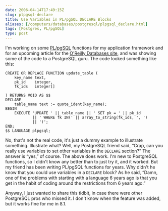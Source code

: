```yaml
--- 
date: 2006-04-14T17:49:15Z
slug: plpgsql-declare
title: Use Variables in PL/pgSQL DECLARE Blocks
aliases: [/computers/databases/postgresql/plpgsql_declare.html]
tags: [Postgres, PL/pgSQL]
type: post
---
```


I'm working on some [PL/pgSQL] functions for my application framework and for an
upcoming article for the [O'Reilly Databases site], and was showing some of the
code to a PostgreSQL guru. The code looked something like this:

``` plpgsql
CREATE OR REPLACE FUNCTION update_table (
    key_name text,
    pk_id    integer,
    fk_ids   integer[]

) RETURNS VOID AS $$
DECLARE
    table_name text := quote_ident(key_name);
BEGIN
    EXECUTE 'UPDATE ' || table_name || ' SET pk = ' || pk_id
            || ' WHERE fk IN(' || array_to_string(fk_ids, ', ')
            || ')';
END;
$$ LANGUAGE plpgsql;
```

No, that's not the real code, it's just a dummy example to illustrate something.
Illustrate what? Well, my PostgreSQL friend said, “Crap, can you really use
variables to set other variables in the `DECLARE` section?” The answer is “yes,”
of course. The above does work. I'm new to PostgreSQL functions, so I didn't
know any better than to just try it, and it worked. But my friend has been
writing PL/pgSQL functions for years. Why didn't he know that you could use
variables in a `DECLARE` block? As he said, “Damn, one of the problems with
starting with a language 6 years ago is that you get in the habit of coding
around the restrictions from 6 years ago.”

Anyway, I just wanted to share this tidbit, in case there were other PostgreSQL
pros who missed it. I don't know when the feature was added, but it works fine
for me in 8.1.

  [PL/pgSQL]: https://www.postgresql.org/docs/current/interactive/plpgsql.html
    "Read the PL/pgSQL Docs"
  [O'Reilly Databases site]: http://www.oreillynet.com/databases/
    "O'Reilly Databases"
